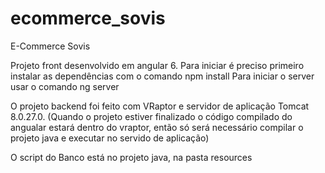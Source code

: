 # ecommerce_sovis
E-Commerce Sovis

Projeto front desenvolvido em angular 6.
Para iniciar é preciso primeiro instalar as dependências com o comando npm install
Para iniciar o server usar o comando ng server

O projeto backend foi feito com VRaptor e servidor de aplicação Tomcat 8.0.27.0.
(Quando o projeto estiver finalizado o código compilado do angualar estará dentro do vraptor, então só será necessário compilar o projeto java e executar no servido de aplicação)

O script do Banco está no projeto java, na pasta resources